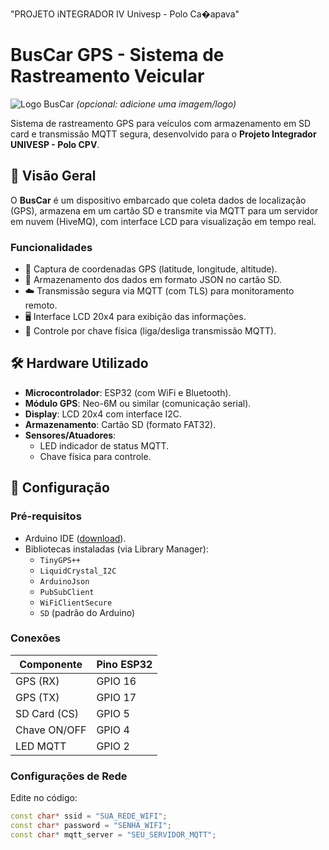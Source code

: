 "PROJETO iNTEGRADOR IV Univesp - Polo Ca�apava" 
# BusCar GPS - Sistema de Rastreamento Veicular

![Logo BusCar](https://via.placeholder.com/150x50?text=BusCar) *(opcional: adicione uma imagem/logo)*

Sistema de rastreamento GPS para veículos com armazenamento em SD card e transmissão MQTT segura, desenvolvido para o **Projeto Integrador UNIVESP - Polo CPV**.

## 📌 Visão Geral
O **BusCar** é um dispositivo embarcado que coleta dados de localização (GPS), armazena em um cartão SD e transmite via MQTT para um servidor em nuvem (HiveMQ), com interface LCD para visualização em tempo real.

### Funcionalidades
- 📡 Captura de coordenadas GPS (latitude, longitude, altitude).
- 💾 Armazenamento dos dados em formato JSON no cartão SD.
- ☁️ Transmissão segura via MQTT (com TLS) para monitoramento remoto.
- 🖥️ Interface LCD 20x4 para exibição das informações.
- 🔌 Controle por chave física (liga/desliga transmissão MQTT).

## 🛠️ Hardware Utilizado
- **Microcontrolador**: ESP32 (com WiFi e Bluetooth).
- **Módulo GPS**: Neo-6M ou similar (comunicação serial).
- **Display**: LCD 20x4 com interface I2C.
- **Armazenamento**: Cartão SD (formato FAT32).
- **Sensores/Atuadores**:
  - LED indicador de status MQTT.
  - Chave física para controle.

## 🔧 Configuração

### Pré-requisitos
- Arduino IDE ([download](https://www.arduino.cc/en/software)).
- Bibliotecas instaladas (via Library Manager):
  - `TinyGPS++`
  - `LiquidCrystal_I2C`
  - `ArduinoJson`
  - `PubSubClient`
  - `WiFiClientSecure`
  - `SD` (padrão do Arduino)

### Conexões
| Componente   | Pino ESP32 |
|--------------|------------|
| GPS (RX)     | GPIO 16    |
| GPS (TX)     | GPIO 17    |
| SD Card (CS) | GPIO 5     |
| Chave ON/OFF | GPIO 4     |
| LED MQTT     | GPIO 2     |

### Configurações de Rede
Edite no código:
```cpp
const char* ssid = "SUA_REDE_WIFI";
const char* password = "SENHA_WIFI";
const char* mqtt_server = "SEU_SERVIDOR_MQTT";
